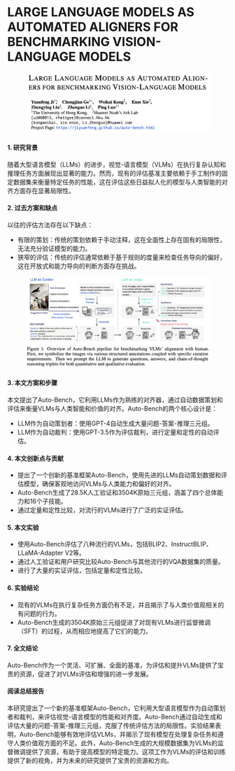 # LARGE LANGUAGE MODELS AS AUTOMATED ALIGNERS FOR BENCHMARKING VISION-LANGUAGE MODELS

<figure><img src="../.gitbook/assets/image (1) (1) (1).png" alt=""><figcaption></figcaption></figure>



#### 1. 研究背景

随着大型语言模型（LLMs）的进步，视觉-语言模型（VLMs）在执行复杂认知和推理任务方面展现出显著的能力。然而，现有的评估基准主要依赖于手工制作的固定数据集来衡量特定任务的性能，这在评估这些日益拟人化的模型与人类智能的对齐方面存在显著局限性。

#### 2. 过去方案和缺点

以往的评估方法存在以下缺点：

* 有限的策划：传统的策划依赖于手动注释，这在全面性上存在固有的局限性，无法充分验证模型的能力。
* 狭窄的评估：传统的评估通常依赖于基于规则的度量来检查任务导向的偏好，这在开放式和能力导向的判断方面存在挑战。

<figure><img src="../.gitbook/assets/image (2) (1) (1).png" alt=""><figcaption></figcaption></figure>

#### 3. 本文方案和步骤

本文提出了Auto-Bench，它利用LLMs作为熟练的对齐器，通过自动数据策划和评估来衡量VLMs与人类智能和价值的对齐。Auto-Bench的两个核心设计是：

* LLM作为自动策划者：使用GPT-4自动生成大量问题-答案-推理三元组。
* LLM作为自动裁判：使用GPT-3.5作为评估裁判，进行定量和定性的自动评估。

#### 4. 本文创新点与贡献

* 提出了一个创新的基准框架Auto-Bench，使用先进的LLMs自动策划数据和评估模型，确保客观地访问VLMs与人类能力和偏好的对齐。
* Auto-Bench生成了28.5K人工验证和3504K原始三元组，涵盖了四个总体能力和16个子技能。
* 通过定量和定性比较，对流行的VLMs进行了广泛的实证评估。

#### 5. 本文实验

* 使用Auto-Bench评估了八种流行的VLMs，包括BLIP2、InstructBLIP、LLaMA-Adapter V2等。
* 通过人工验证和用户研究比较Auto-Bench与其他流行的VQA数据集的质量。
* 进行了大量的实证评估，包括定量和定性比较。

#### 6. 实验结论

* 现有的VLMs在执行复杂任务方面仍有不足，并且揭示了与人类价值观相关的有问题的行为。
* Auto-Bench生成的3504K原始三元组促进了对现有VLMs进行监督微调（SFT）的过程，从而相应地提高了它们的能力。

#### 7. 全文结论

Auto-Bench作为一个灵活、可扩展、全面的基准，为评估和提升VLMs提供了宝贵的资源，促进了对VLMs评估和增强的进一步发展。

#### 阅读总结报告

本研究提出了一个新的基准框架Auto-Bench，它利用大型语言模型作为自动策划者和裁判，来评估视觉-语言模型的性能和对齐度。Auto-Bench通过自动生成和评估大量的问题-答案-推理三元组，克服了传统评估方法的局限性。实验结果表明，Auto-Bench能够有效地评估VLMs，并揭示了现有模型在处理复杂任务和遵守人类价值观方面的不足。此外，Auto-Bench生成的大规模数据集为VLMs的监督微调提供了资源，有助于提高模型的特定能力。这项工作为VLMs的评估和训练提供了新的视角，并为未来的研究提供了宝贵的资源和方向。
